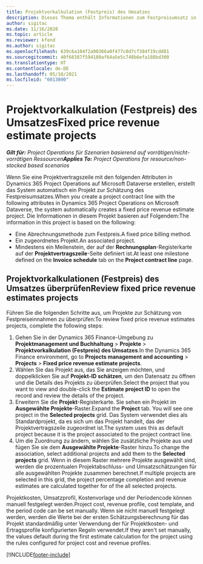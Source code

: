 ```yaml
---
title: Projektvorkalkulation (Festpreis) des Umsatzes
description: Dieses Thema enthält Informationen zum Festpreisumsatz in Projekten.
author: sigitac
ms.date: 11/16/2020
ms.topic: article
ms.reviewer: kfend
ms.author: sigitac
ms.openlocfilehash: 639c6a104f2a90366a0f477c0d7cf384f19cdd81
ms.sourcegitcommit: 40f68387f594180af64a5e5c748b6efa188bd300
ms.translationtype: HT
ms.contentlocale: de-DE
ms.lasthandoff: 05/10/2021
ms.locfileid: "6013800"
---
```

# <a name="fixed-price-revenue-estimate-projects"></a><span data-ttu-id="75835-103">Projektvorkalkulation (Festpreis) des Umsatzes</span><span class="sxs-lookup"><span data-stu-id="75835-103">Fixed price revenue estimate projects</span></span> 

<span data-ttu-id="75835-104">_**Gilt für:** Project Operations für Szenarien basierend auf vorrätigen/nicht-vorrätigen Ressourcen_</span><span class="sxs-lookup"><span data-stu-id="75835-104">_**Applies To:** Project Operations for resource/non-stocked based scenarios_</span></span>

<span data-ttu-id="75835-105">Wenn Sie eine Projektvertragszeile mit den folgenden Attributen in Dynamics 365 Project Operations auf Microsoft Dataverse erstellen, erstellt das System automatisch ein Projekt zur Schätzung des Festpreisumsatzes.</span><span class="sxs-lookup"><span data-stu-id="75835-105">When you create a project contract line with the following attributes in Dynamics 365 Project Operations on Microsoft Dataverse, the system automatically creates a fixed price revenue estimate project.</span></span> <span data-ttu-id="75835-106">Die Informationen in diesem Projekt basieren auf Folgendem:</span><span class="sxs-lookup"><span data-stu-id="75835-106">The information in this project is based on the following:</span></span>

  - <span data-ttu-id="75835-107">Eine Abrechnungsmethode zum Festpreis.</span><span class="sxs-lookup"><span data-stu-id="75835-107">A fixed price billing method.</span></span>
  - <span data-ttu-id="75835-108">Ein zugeordnetes Projekt.</span><span class="sxs-lookup"><span data-stu-id="75835-108">An associated project.</span></span>
  - <span data-ttu-id="75835-109">Mindestens ein Meilenstein, der auf der **Rechnungsplan**-Registerkarte auf der **Projektvertragszeile**-Seite definiert ist.</span><span class="sxs-lookup"><span data-stu-id="75835-109">At least one milestone defined on the **Invoice schedule** tab on the **Project contract line** page.</span></span>

## <a name="review-fixed-price-revenue-estimates-projects"></a><span data-ttu-id="75835-110">Projektvorkalkulationen (Festpreis) des Umsatzes überprüfen</span><span class="sxs-lookup"><span data-stu-id="75835-110">Review fixed price revenue estimates projects</span></span>
<span data-ttu-id="75835-111">Führen Sie die folgenden Schritte aus, um Projekte zur Schätzung von Festpreiseinnahmen zu überprüfen:</span><span class="sxs-lookup"><span data-stu-id="75835-111">To review fixed price revenue estimates projects, complete the following steps:</span></span>

1. <span data-ttu-id="75835-112">Gehen Sie in der Dynamics 365 Finance-Umgebung zu **Projektmanagement und Buchhaltung** > **Projekte** > **Projektvorkalkulation (Festpreis) des Umsatzes**.</span><span class="sxs-lookup"><span data-stu-id="75835-112">In the Dynamics 365 Finance environment, go to **Projects management and accounting** > **Projects** > **Fixed price revenue estimate projects**.</span></span>
2. <span data-ttu-id="75835-113">Wählen Sie das Projekt aus, das Sie anzeigen möchten, und doppelklicken Sie auf **Projekt-ID schätzen**, um den Datensatz zu öffnen und die Details des Projekts zu überprüfen.</span><span class="sxs-lookup"><span data-stu-id="75835-113">Select the project that you want to view and double-click the **Estimate project ID** to open the record and review the details of the project.</span></span>
3. <span data-ttu-id="75835-114">Erweitern Sie die **Projekt**-Registerkarte. Sie sehen ein Projekt im **Ausgewählte Projekte**-Raster.</span><span class="sxs-lookup"><span data-stu-id="75835-114">Expand the **Project** tab. You will see one project in the **Selected projects** grid.</span></span> <span data-ttu-id="75835-115">Das System verwendet dies als Standardprojekt, da es sich um das Projekt handelt, das der Projektvertragszeile zugeordnet ist.</span><span class="sxs-lookup"><span data-stu-id="75835-115">The system uses this as default project because it is the project associated to the project contract line.</span></span> 
4. <span data-ttu-id="75835-116">Um die Zuordnung zu ändern, wählen Sie zusätzliche Projekte aus und fügen Sie sie dem **Ausgewählte Projekte**-Raster hinzu.</span><span class="sxs-lookup"><span data-stu-id="75835-116">To change the association, select additional projects and add them to the **Selected projects** grid.</span></span> <span data-ttu-id="75835-117">Wenn in diesem Raster mehrere Projekte ausgewählt sind, werden die prozentualen Projektabschluss- und Umsatzschätzungen für alle ausgewählten Projekte zusammen berechnet.</span><span class="sxs-lookup"><span data-stu-id="75835-117">If multiple projects are selected in this grid, the project percentage completion and revenue estimates are calculated together for of the all selected projects.</span></span>

  <span data-ttu-id="75835-118">Projektkosten, Umsatzprofil, Kostenvorlage und der Periodencode können manuell festgelegt werden.</span><span class="sxs-lookup"><span data-stu-id="75835-118">Project cost, revenue profile, cost template, and the period code can be set manually.</span></span> <span data-ttu-id="75835-119">Wenn sie nicht manuell festgelegt werden, werden die Werte bei der ersten Schätzungsberechnung für das Projekt standardmäßig unter Verwendung der für Projektkosten- und Ertragsprofile konfigurierten Regeln verwendet.</span><span class="sxs-lookup"><span data-stu-id="75835-119">If they aren't set manually, the values default during the first estimate calculation for the project using the rules configured for project cost and revenue profiles.</span></span>



[!INCLUDE[footer-include](../includes/footer-banner.md)]